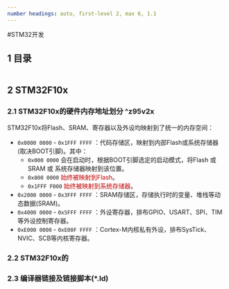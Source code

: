 ```yaml
---
number headings: auto, first-level 2, max 6, 1.1
---
```

#STM32开发 

## 1 目录

```toc
```

## 2 STM32F10x

### 2.1 STM32F10x的硬件内存地址划分 ^z95v2x

STM32F10x将Flash、SRAM、寄存器以及外设均映射到了统一的内存空间：
- `0x0000 0000` - `0x1FFF FFFF` ：代码存储区，映射到内部Flash或系统存储器(取决BOOT引脚)。其中：
	- `0x000 0000` 会在启动时，根据BOOT引脚选定的启动模式，将Flash 或 SRAM 或 系统存储器映射到该位置。
	- `0x800 0000` <font color="#c00000">始终被映射到Flash</font>。
	- `0x1FFF F000` <font color="#c00000">始终被映射到系统存储器</font>。
- `0x2000 0000` - `0x3FFF FFFF` ：SRAM存储区，存储执行时的变量、堆栈等动态数据(SRAM)。
- `0x4000 0000` - `0x5FFF FFFF` ：外设寄存器，排布GPIO、USART、SPI、TIM等外设控制寄存器。
- `0xE000 0000` - `0xE00F FFFF` ：Cortex-M内核私有外设，排布SysTick、NVIC、SCB等内核寄存器。

### 2.2 STM32F10x的




### 2.3 编译器链接及链接脚本(\*.ld)









